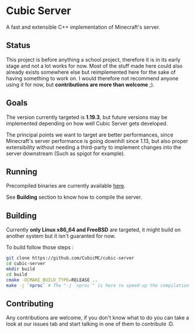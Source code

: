 # Cubic Server

A fast and extensible C++ implementation of Minecraft's server.

## Status

This project is before anything a school project, therefore it is in its
early stage and not a lot works for now. Most of the stuff made here could also
already exists somewhere else but reimplemented here for the sake of having
something to work on. I would therefore not recommend anyone using it
for now, but **contributions are more than welcome** ;).

## Goals

The version currently targeted is **1.19.3**, but future versions may
be implemented depending on how well Cubic Server gets developed.

The principal points we want to target are better performances, since Minecraft's
server performance is going downhill since 1.13, but also proper extensibility
without needing a third-party to implement changes into the server downstream
(Such as spigot for example).

## Running

Precompiled binaries are currently available [here](https://github.com/CubicMC/cubic-server/releases).

See **Building** section to know how to compile the server.

## Building

Currently **only Linux x86_64 and FreeBSD** are targeted, it might build on another system
but it isn't guaranted for now.

To build follow those steps :
```bash
git clone https://github.com/CubicMC/cubic-server
cd cubic-server
mkdir build
cd build
cmake -DCMAKE_BUILD_TYPE=RELEASE ..
make -j `nproc` # The "-j `nproc`" is here to speed-up the compilation
```

## Contributing

Any contributions are welcome, if you don't know what to do you can take a look
at our issues tab and start talking in one of them to contribute :D.
